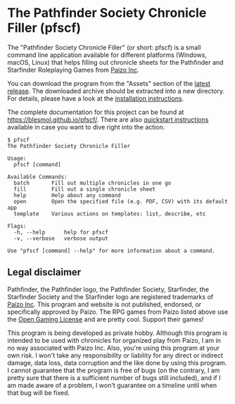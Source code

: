 # The Pathfinder Society Chronicle Filler (pfscf)

The "Pathfinder Society Chronicle Filler" (or short: pfscf) is a small command line application available for different platforms (Windows, macOS, Linux) that helps filling out chronicle sheets for the Pathfinder and Starfinder Roleplaying Games from [Paizo Inc](https://paizo.com).

You can download the program from the "Assets" section of the [latest release](https://github.com/Blesmol/pfscf/releases/latest).
The downloaded archive should be extracted into a new directory.
For details, please have a look at the [installation instructions](https://blesmol.github.io/pfscf/installation/).

The complete documentation for this project can be found at <https://blesmol.github.io/pfscf/>.
There are also [quickstart instructions](https://blesmol.github.io/pfscf/quickstart/) available in case you want to dive right into the action.

```
$ pfscf
The Pathfinder Society Chronicle Filler

Usage:
  pfscf [command]

Available Commands:
  batch       Fill out multiple chronicles in one go
  fill        Fill out a single chronicle sheet
  help        Help about any command
  open        Open the specified file (e.g. PDF, CSV) with its default app
  template    Various actions on templates: list, describe, etc

Flags:
  -h, --help      help for pfscf
  -v, --verbose   verbose output

Use "pfscf [command] --help" for more information about a command.
```

## Legal disclaimer

Pathfinder, the Pathfinder logo, the Pathfinder Society, Starfinder, the Starfinder Society and the Starfinder logo are registered trademarks of [Paizo Inc](https://paizo.com).
This program and website is not published, endorsed, or specifically approved by Paizo.
The RPG games from Paizo listed above use the [Open Gaming License](https://paizo.com/pathfinder/compatibility/ogl) and are pretty cool.
Support their games!

This program is being developed as private hobby.
Although this program is intended to be used with chronicles for organized play from Paizo, I am in no way associated with Paizo Inc. Also, you're using this program at your own risk.
I won't take any responsibility or liability for any direct or indirect damage, data loss, data corruption and the like done by using this program.
I cannot guarantee that the program is free of bugs (on the contrary, I am pretty sure that there is a sufficient number of bugs still included), and if I am made aware of a problem, I won't guarantee on a timeline until when that bug will be fixed.
